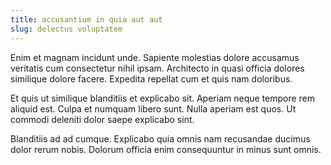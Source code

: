 ```yaml
---
title: accusantium in quia aut aut
slug: delectus voluptatem
---
```


Enim et magnam incidunt unde. Sapiente molestias dolore accusamus veritatis cum consectetur nihil ipsam. Architecto in quasi officia dolores similique dolore facere. Expedita repellat cum et quis nam doloribus.

Et quis ut similique blanditiis et explicabo sit. Aperiam neque tempore rem aliquid est. Culpa et numquam libero sunt. Nulla aperiam est quos. Ut commodi deleniti dolor saepe explicabo sint.

Blanditiis ad ad cumque. Explicabo quia omnis nam recusandae ducimus dolor rerum nobis. Dolorum officia enim consequuntur in minus sunt omnis.
